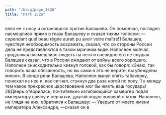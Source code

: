 ```yaml
---
path: "/blog/page_1526"
title: "Part 1526"
---
```


влял ее к носу и остановился против Балашева. Он помолчал, поглядел насмешливо прямо в глаза Балашеву и сказал тихим голосом: — cependant quel beau règne aurait pu avoir votre maître!1
Балашев, чувствуя необходимость возражать, сказал, что со стороны России дела не представляются в таком мрачном виде. Наполеон молчал, продолжая насмешливо глядеть на него и очевидно его не слушая. Балашев сказал, что в России ожидают от войны всего хорошего. Наполеон снисходительно кивнул головой, как бы говоря: «Знаю, так говорить ваша обязанность, но вы сами в это не верите, вы убеждены мною».
В конце речи Балашева, Наполеон вынул опять табакерку, понюхал из нее и, как сигнал, стукнул два раза ногой по полу. 1 а между тем какое прекрасное царствование мог бы иметь ваш государь!
28Дверь отворилась; почтительно изгибающийся камергер подал императору шляпу и перчатки, другой подал носовой платок. Наполеон, не глядя на них, обратился к Балашеву:
— Уверьте от моего имени императора Александра, —сказал он в
